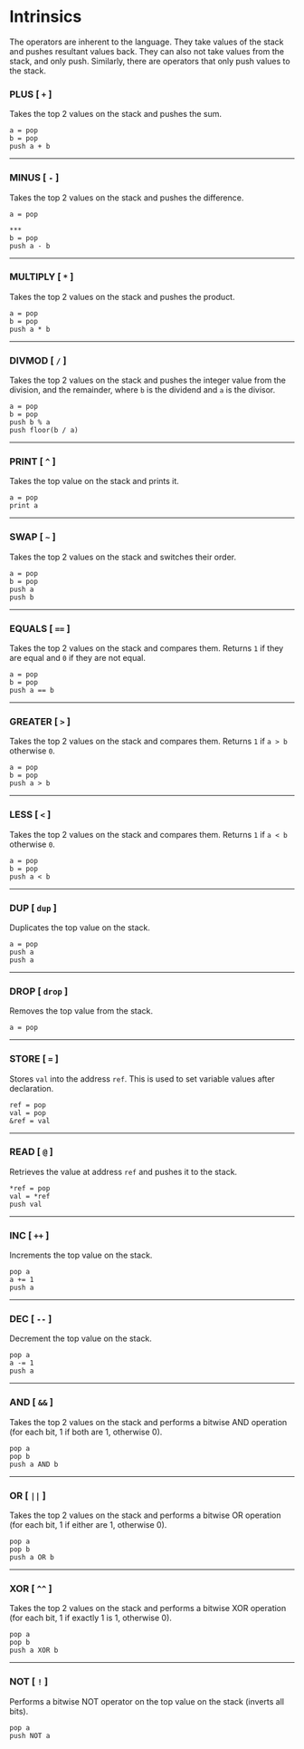 # Intrinsics

The operators are inherent to the language. They take values of the stack and pushes resultant values back. They can also not take values from the stack, and only push. Similarly, there are operators that only push values to the stack. 

### PLUS [ `+` ]

Takes the top 2 values on the stack and pushes the sum.
```
a = pop
b = pop
push a + b
```

***

### MINUS [ `-` ]

Takes the top 2 values on the stack and pushes the difference.
```
a = pop

***
b = pop
push a - b
```

***

### MULTIPLY [ `*` ]

Takes the top 2 values on the stack and pushes the product.
```
a = pop
b = pop
push a * b
```

***

### DIVMOD [ `/` ]

Takes the top 2 values on the stack and pushes the integer value from the division, and the remainder, where `b` is the dividend and `a` is the divisor.
```
a = pop
b = pop
push b % a
push floor(b / a)
```

***

### PRINT [ `^` ]

Takes the top value on the stack and prints it.
```
a = pop
print a
```

***

### SWAP [ `~` ]

Takes the top 2 values on the stack and switches their order.
```
a = pop
b = pop
push a
push b
```

***

### EQUALS [ `==` ]

Takes the top 2 values on the stack and compares them. Returns `1` if they are equal and `0` if they are not equal.
```
a = pop
b = pop
push a == b
```

***

### GREATER [ `>` ]

Takes the top 2 values on the stack and compares them. Returns `1` if `a > b` otherwise `0`.
```
a = pop
b = pop
push a > b
```

***

### LESS [ `<` ]

Takes the top 2 values on the stack and compares them. Returns `1` if `a < b` otherwise `0`.
```
a = pop
b = pop
push a < b
```

***

### DUP [ `dup` ]

Duplicates the top value on the stack.
```
a = pop
push a
push a
```

***

### DROP [ `drop` ]

Removes the top value from the stack.
```
a = pop
```

***

### STORE [ `=` ]

Stores `val` into the address `ref`. This is used to set variable values after declaration.
```
ref = pop
val = pop
&ref = val
```

***

### READ [ `@` ]

Retrieves the value at address `ref` and pushes it to the stack.
```
*ref = pop
val = *ref
push val
```

***

### INC [ `++` ]

Increments the top value on the stack.
```
pop a
a += 1
push a
```

***

### DEC [ `--` ]

Decrement the top value on the stack.
```
pop a
a -= 1
push a
```

***

### AND [ `&&` ]

Takes the top 2 values on the stack and performs a bitwise AND operation (for each bit, 1 if both are 1, otherwise 0).
```
pop a
pop b
push a AND b
```

***

### OR [ `||` ]

Takes the top 2 values on the stack and performs a bitwise OR operation (for each bit, 1 if either are 1, otherwise 0).
```
pop a
pop b
push a OR b
```

***

### XOR [ `^^` ]

Takes the top 2 values on the stack and performs a bitwise XOR operation (for each bit, 1 if exactly 1 is 1, otherwise 0).
```
pop a
pop b
push a XOR b
```

***

### NOT [ `!` ]

Performs a bitwise NOT operator on the top value on the stack (inverts all bits).
```
pop a
push NOT a
```